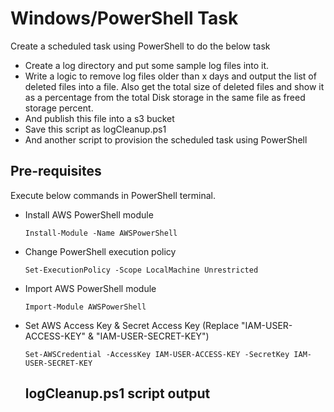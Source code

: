 # Windows/PowerShell Task
Create a scheduled task using PowerShell to do the below task
- Create a log directory and put some sample log files into it.
- Write a logic to remove log files older than x days and output the list of deleted files into a file. Also get the total size of deleted files and show it as a percentage from the total Disk storage in the same file as freed storage percent.
- And publish this file into a s3 bucket
- Save this script as logCleanup.ps1
- And another script to provision the scheduled task using PowerShell

## Pre-requisites
Execute below commands in PowerShell terminal.
- Install AWS PowerShell module
  ```
  Install-Module -Name AWSPowerShell
  ```
- Change PowerShell execution policy
  ```
  Set-ExecutionPolicy -Scope LocalMachine Unrestricted
  ```
- Import AWS PowerShell module
  ```
  Import-Module AWSPowerShell
  ```
- Set AWS Access Key & Secret Access Key (Replace "IAM-USER-ACCESS-KEY" & "IAM-USER-SECRET-KEY")
  ```
  Set-AWSCredential -AccessKey IAM-USER-ACCESS-KEY -SecretKey IAM-USER-SECRET-KEY
  ```

  ## logCleanup.ps1 script output
  
